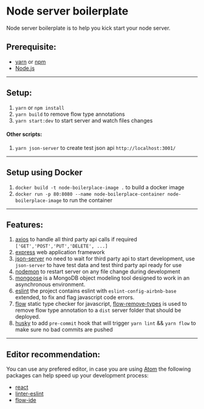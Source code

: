 # Node server boilerplate
Node server boilerplate is to help you kick start your node server.

## Prerequisite:

* [yarn](https://yarnpkg.com/en/) or [npm](https://www.npmjs.com/)
* [Node.js](https://nodejs.org/en/)

---

## Setup:

1. `yarn` or `npm install`
2. `yarn build` to remove flow type annotations
3. `yarn start:dev` to start server and watch files changes

#### Other scripts:

1. `yarn json-server` to create test json api `http://localhost:3001/`

---


## Setup using Docker

1. `docker build -t node-boilerplace-image .` to build a docker image
2. `docker run -p 80:8080 --name node-boilerplace-container node-boilerplace-image` to run the container


---

## Features:

1. [axios](https://github.com/axios/axios) to handle all third party api calls if required `['GET','POST','PUT','DELETE', ...]`
2. [express](https://expressjs.com/) web application framework
3. [json-server](https://github.com/typicode/json-server) no need to wait for third party api to start development, use `json-server` to have test data and test third party api ready for use
4. [nodemon](https://github.com/remy/nodemon) to restart server on any file change during development
5. [mongoose](https://github.com/Automattic/mongoose) is a MongoDB object modeling tool designed to work in an asynchronous environment.
6. [eslint](https://github.com/airbnb/javascript/tree/master/packages/eslint-config-airbnb-base) the project contains eslint with `eslint-config-airbnb-base` extended, to fix and flag javascript code errors.
7. [flow](https://flow.org/en/) static type checker for javascript, [flow-remove-types](https://github.com/flowtype/flow-remove-types) is used to remove flow type annotation to a `dist` server folder that should be deployed.
8. [husky](https://github.com/typicode/husky) to add `pre-commit` hook that will trigger `yarn lint` && `yarn flow` to make sure no bad commits are pushed

---

## Editor recommendation:

You can use any prefered editor, in case you are using [Atom](https://atom.io/) the following packages can help speed up your development process:

* [react](https://atom.io/packages/react)
* [linter-eslint](https://atom.io/packages/linter-eslint)
* [flow-ide](https://atom.io/packages/flow-ide)
